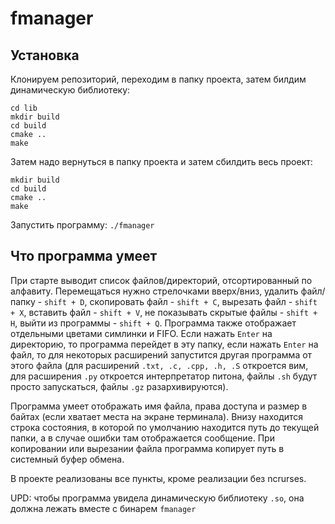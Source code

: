 # fmanager
## Установка
Клонируем репозиторий, переходим в папку проекта, затем билдим динамическую библиотеку:

```
cd lib
mkdir build
cd build
cmake ..
make
```

Затем надо вернуться в папку проекта и затем сбилдить весь проект:

```
mkdir build
cd build
cmake ..
make
```

Запустить программу: ```./fmanager```

## Что программа умеет

При старте выводит список файлов/директорий, отсортированный по алфавиту. Перемещаться нужно стрелочками вверх/вниз, удалить файл/папку - ```shift + D```, скопировать файл - ```shift + C```, 
вырезать файл - ```shift + X```, вставить файл - ```shift + V```, не показывать скрытые файлы - ```shift + H```, выйти из программы - ```shift + Q```.
Программа также отображает отдельными цветами симлинки и FIFO. Если нажать ```Enter``` на директорию, то программа перейдет в эту папку, если нажать
```Enter``` на файл, то для некоторых расширений запустится другая программа от этого файла (для расширений ```.txt, .c, .cpp, .h, .S``` откроется вим, для
расширения ```.py``` откроется интерпретатор питона, файлы ```.sh``` будут просто запускаться, файлы ```.gz``` разархивируются).

Программа умеет отображать имя файла, права доступа и размер в байтах (если хватает места на экране терминала). Внизу находится строка состояния, в которой
по умолчанию находится путь до текущей папки, а в случае ошибки там отображается сообщение. При копировании или вырезании файла программа копирует
путь в системный буфер обмена.

В проекте реализованы все пункты, кроме реализации без ncrurses.

UPD: чтобы программа увидела динамическую библиотеку ```.so```, она должна лежать вместе с бинарем ```fmanager```
